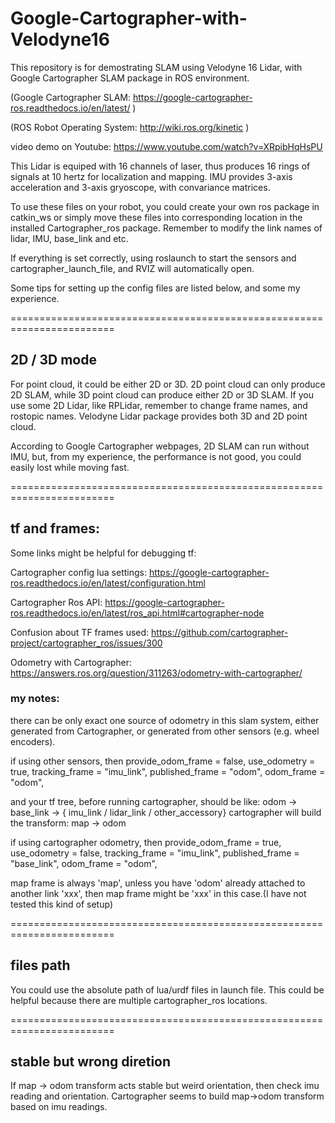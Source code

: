 # Google-Cartographer-with-Velodyne16

This repository is for demostrating SLAM using Velodyne 16 Lidar, with Google Cartographer SLAM package in ROS environment. 
 
 (Google Cartographer SLAM:  https://google-cartographer-ros.readthedocs.io/en/latest/ )
 
 (ROS Robot Operating System: http://wiki.ros.org/kinetic  )

video demo on Youtube: https://www.youtube.com/watch?v=XRpibHqHsPU

This Lidar is equiped with 16 channels of laser, thus produces 16 rings of signals at 10 hertz for localization and mapping. 
IMU provides 3-axis acceleration and 3-axis gryoscope, with convariance matrices. 

To use these files on your robot, you could create your own ros package in catkin_ws or simply move these files into corresponding location in the installed Cartographer_ros package. 
Remember to modify the link names of lidar, IMU, base_link and etc. 

If everything is set correctly, using roslaunch to start the sensors and cartographer_launch_file, and RVIZ will automatically open. 

Some tips for setting up the config files are listed below, and some my experience.

========================================================================

## 2D / 3D mode

For point cloud, it could be either 2D or 3D.
2D point cloud can only produce 2D SLAM, while 3D point cloud can produce either 2D or 3D SLAM.
If you use some 2D Lidar, like RPLidar, remember to change frame names, and rostopic names.
Velodyne Lidar package provides both 3D and 2D point cloud.

According to Google Cartographer webpages, 2D SLAM can run without IMU, but, from my experience, the performance is not good, you could easily lost while moving fast. 

========================================================================

## tf and frames:

Some links might be helpful for debugging tf: 

Cartographer config lua settings:
https://google-cartographer-ros.readthedocs.io/en/latest/configuration.html

Cartographer Ros API:
https://google-cartographer-ros.readthedocs.io/en/latest/ros_api.html#cartographer-node

Confusion about TF frames used:
https://github.com/cartographer-project/cartographer_ros/issues/300

Odometry with Cartographer:
https://answers.ros.org/question/311263/odometry-with-cartographer/

### my notes:

there can be only exact one source of odometry in this slam system, either generated from Cartographer, or generated from other sensors (e.g. wheel encoders).

if using other sensors, then 
  provide_odom_frame = false,
  use_odometry = true,
  tracking_frame = "imu_link",
  published_frame = "odom",
  odom_frame = "odom",

  and your tf tree, before running cartographer, should be like:
    odom -> base_link -> { imu_link / lidar_link / other_accessory}
  cartographer will build the transform:   map -> odom


if using cartographer odometry, then
  provide_odom_frame = true,
  use_odometry = false,
  tracking_frame = "imu_link",
  published_frame = "base_link",
  odom_frame = "odom",

map frame is always 'map', unless you have 'odom' already attached to another link 'xxx', then map frame might be 'xxx' in this case.(I have not tested this kind of setup)

========================================================================

## files path

You could use the absolute path of lua/urdf files in launch file. This could be helpful because there are multiple cartographer_ros locations.  

========================================================================

## stable but wrong diretion

If map -> odom transform acts stable but weird orientation, then check imu reading and orientation. Cartographer seems to build map->odom transform based on imu readings. 











